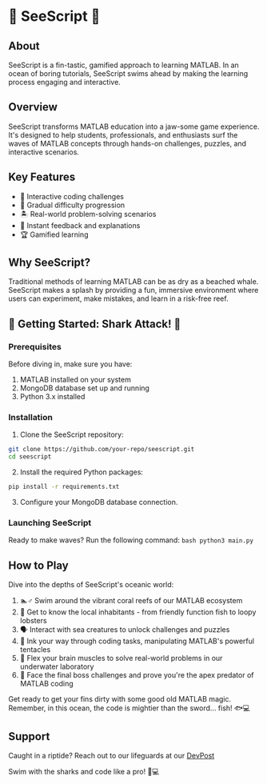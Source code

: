 # 🦈 SeeScript 🌊

## About
SeeScript is a fin-tastic, gamified approach to learning MATLAB. In an ocean of boring tutorials, SeeScript swims ahead by making the learning process engaging and interactive.

## Overview
SeeScript transforms MATLAB education into a jaw-some game experience. It's designed to help students, professionals, and enthusiasts surf the waves of MATLAB concepts through hands-on challenges, puzzles, and interactive scenarios.

## Key Features
- 🎣 Interactive coding challenges
- 🌊 Gradual difficulty progression
- 🏝️ Real-world problem-solving scenarios
- 🐠 Instant feedback and explanations
- 🏆 Gamified learning

## Why SeeScript?
Traditional methods of learning MATLAB can be as dry as a beached whale. SeeScript makes a splash by providing a fun, immersive environment where users can experiment, make mistakes, and learn in a risk-free reef.

## 🦈 Getting Started: Shark Attack! 🦈

### Prerequisites
Before diving in, make sure you have:
1. MATLAB installed on your system
2. MongoDB database set up and running
3. Python 3.x installed

### Installation
1. Clone the SeeScript repository:

```bash
git clone https://github.com/your-repo/seescript.git
cd seescript
```

2. Install the required Python packages:

```bash
pip install -r requirements.txt
```

3. Configure your MongoDB database connection.

### Launching SeeScript
Ready to make waves? Run the following command:
`bash python3 main.py`

## How to Play
Dive into the depths of SeeScript's oceanic world:

1. 🏊♂️ Swim around the vibrant coral reefs of our MATLAB ecosystem
2. 🐠 Get to know the local inhabitants - from friendly function fish to loopy lobsters
3. 🗣️ Interact with sea creatures to unlock challenges and puzzles
4. 🦑 Ink your way through coding tasks, manipulating MATLAB's powerful tentacles
5. 🧠 Flex your brain muscles to solve real-world problems in our underwater laboratory
6. 🦈 Face the final boss challenges and prove you're the apex predator of MATLAB coding

Get ready to get your fins dirty with some good old MATLAB magic. Remember, in this ocean, the code is mightier than the sword... fish! 🐟💻

## Support
Caught in a riptide? Reach out to our lifeguards at our [DevPost](https://devpost.com/software/seascript)

Swim with the sharks and code like a pro! 🦈💻
